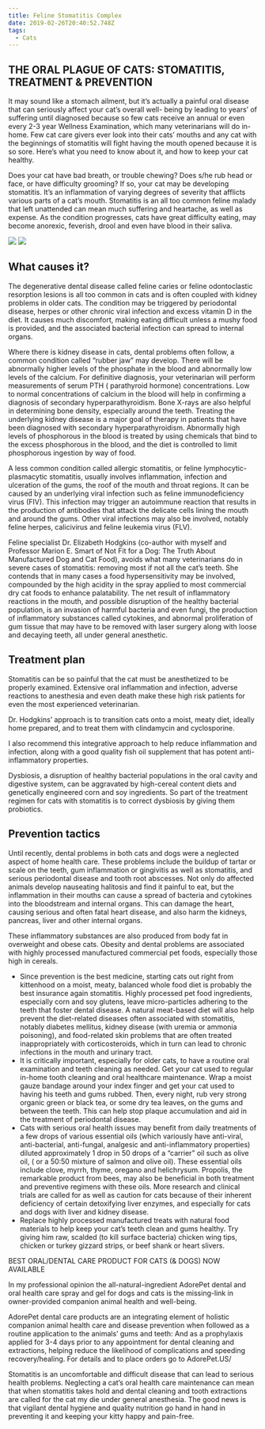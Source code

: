 ```yaml
---
title: Feline Stomatitis Complex
date: 2019-02-26T20:40:52.748Z
tags:
  - Cats
---
```

## THE ORAL PLAGUE OF CATS: STOMATITIS, TREATMENT & PREVENTION

It may sound like a stomach ailment, but it’s actually a painful oral disease that can seriously affect your cat’s overall well- being by leading to years’ of suffering until diagnosed because so few cats receive an annual or even every 2-3 year Wellness Examination, which many veterinarians will do in-home. Few cat care givers ever look into their cats’ mouths and any cat with the beginnings of stomatitis will fight having the mouth opened because it is so sore. Here’s what you need to know about it, and how to keep your cat healthy. 

Does your cat have bad breath, or trouble chewing? Does s/he rub head or face, or have difficulty grooming? If so, your cat may be developing stomatitis. It’s an inflammation of varying degrees of severity that afflicts various parts of a cat’s mouth. Stomatitis is an all too common feline malady that left unattended can mean much suffering and heartache, as well as expense. As the condition progresses, cats have great difficulty eating, may become anorexic, feverish, drool and even have blood in their saliva. 

![](/img/stomatitis-1.jpg)
![](/img/stomatitis-2.jpg)

## What causes it?

The degenerative dental disease called feline caries or feline odontoclastic resorption lesions is all too common in cats and is often coupled with kidney problems in older cats. The condition may be triggered by periodontal disease, herpes or other chronic viral infection and excess vitamin D in the diet. It causes much discomfort, making eating difficult unless a mushy food is provided, and the associated bacterial infection can spread to internal organs.

Where there is kidney disease in cats, dental problems often follow, a common condition called “rubber jaw” may develop. There will be abnormally higher levels of the phosphate in the blood and abnormally low levels of the calcium. For definitive diagnosis, your veterinarian will perform measurements of serum PTH ( parathyroid hormone)  concentrations. Low to normal concentrations of calcium in the blood will help in confirming a diagnosis of secondary hyperparathyroidism. Bone X-rays are also helpful in determining bone density, especially around the teeth. Treating the underlying kidney disease is a major goal of therapy in patients that have been diagnosed with secondary hyperparathyroidism. Abnormally high levels of phosphorous in the blood is treated by using chemicals that bind to the excess phosphorous in the blood, and the diet is controlled to limit phosphorous ingestion by way of food.

A less common condition called allergic stomatitis, or feline lymphocytic-plasmacytic stomatitis, usually involves inflammation, infection and ulceration of the gums, the roof of the mouth and throat regions. It can be caused by an underlying viral infection such as feline immunodeficiency virus (FIV). This infection may trigger an autoimmune reaction that results in the production of antibodies that attack the delicate cells lining the mouth and around the gums. Other viral infections may also be involved, notably feline herpes, calicivirus and feline leukemia virus (FLV).

Feline specialist Dr. Elizabeth Hodgkins (co-author with myself and Professor Marion E. Smart of Not Fit for a Dog: The Truth About Manufactured Dog and Cat Food), avoids what many veterinarians do in severe cases of stomatitis: removing most if not all the cat’s teeth. She contends that in many cases a food hypersensitivity may be involved, compounded by the high acidity in the spray applied to most commercial dry cat foods to enhance palatability. The net result of inflammatory reactions in the mouth, and possible disruption of the healthy bacterial population, is an invasion of harmful bacteria and even fungi, the production of inflammatory substances called cytokines, and abnormal proliferation of gum tissue that may have to be removed with laser surgery along with loose and decaying teeth, all under general anesthetic.

## Treatment plan

Stomatitis can be so painful that the cat must be anesthetized to be properly examined. Extensive oral inflammation and infection, adverse reactions to anesthesia and even death make these high risk patients for even the most experienced veterinarian.

Dr. Hodgkins’ approach is to transition cats onto a moist, meaty diet, ideally home prepared, and to treat them with clindamycin and cyclosporine.

I also recommend this integrative approach to help reduce inflammation and infection, along with a good quality fish oil supplement that has potent anti-inflammatory properties.

Dysbiosis, a disruption of healthy bacterial populations in the oral cavity and digestive system, can be aggravated by high-cereal content diets and genetically engineered corn and soy ingredients. So part of the treatment regimen for cats with stomatitis is to correct dysbiosis by giving them probiotics. 

## Prevention tactics

Until recently, dental problems in both cats and dogs were a neglected aspect of home health care. These problems include the buildup of tartar or scale on the teeth, gum inflammation or gingivitis as well as stomatitis, and serious periodontal disease and tooth root abscesses. Not only do affected animals develop nauseating halitosis and find it painful to eat, but the inflammation in their mouths can cause a spread of bacteria and cytokines into the bloodstream and internal organs. This can damage the heart, causing serious and often fatal heart disease, and also harm the kidneys, pancreas, liver and other internal organs.

These inflammatory substances are also produced from body fat in overweight and obese cats. Obesity and dental problems are associated with highly processed manufactured commercial pet foods, especially those high in cereals.

* Since prevention is the best medicine, starting cats out right from kittenhood on a moist, meaty, balanced whole food diet is probably the best insurance again stomatitis. Highly processed pet food ingredients, especially corn and soy glutens, leave micro-particles adhering to the teeth that foster dental disease. A natural meat-based diet will also help prevent the diet-related diseases often associated with stomatitis, notably diabetes mellitus, kidney disease (with uremia or ammonia poisoning), and food-related skin problems that are often treated inappropriately with corticosteroids, which in turn can lead to chronic infections in the mouth and urinary tract.
* It is critically important, especially for older cats, to have a routine oral examination and teeth cleaning as needed. Get your cat used to regular in-home tooth cleaning and oral healthcare maintenance. Wrap a moist gauze bandage around your index finger and get your cat used to having his teeth and gums rubbed. Then, every night, rub very strong organic green or black tea, or some dry tea leaves, on the gums and between the teeth. This can help stop plaque accumulation and aid in the treatment of periodontal disease. 
* Cats with serious oral health issues may benefit from daily treatments of a few drops of various essential oils (which variously have anti-viral, anti-bacterial, anti-fungal, analgesic and anti-inflammatory properties)  diluted approximately 1 drop in 50 drops of a “carrier” oil such as olive oil, ( or a 50:50 mixture of salmon and olive oil). These essential oils include clove, myrrh, thyme, oregano and helichrysum.  Propolis, the remarkable product from bees, may also be beneficial in both treatment and preventive regimens with these oils. More research and clinical trials are called for as well as caution for cats because of their inherent deficiency of certain detoxifying liver enzymes, and especially for cats and dogs with liver and kidney disease. 
* Replace highly processed manufactured treats with natural food materials to help keep your cat’s teeth clean and gums healthy. Try giving him raw, scalded (to kill surface bacteria) chicken wing tips, chicken or turkey gizzard strips, or beef shank or heart slivers.

BEST ORAL/DENTAL CARE PRODUCT FOR CATS (& DOGS) NOW AVAILABLE

In my professional opinion the all-natural-ingredient AdorePet dental and oral health care spray and gel for dogs and cats is the missing-link in owner-provided companion animal health and well-being. 

AdorePet dental care products are an integrating element of holistic companion animal health care and disease prevention when followed as a routine application to the animals’ gums and teeth: And as a prophylaxis applied for 3-4 days prior to any appointment for dental cleaning and extractions, helping reduce the likelihood of complications and speeding recovery/healing. For details and to place orders go to AdorePet.US/

Stomatitis is an uncomfortable and difficult disease that can lead to serious health problems. Neglecting a cat’s oral health care maintenance can mean that when stomatitis takes hold and dental cleaning and tooth extractions are called for the cat my die under general anesthesia. The good news is that vigilant dental hygiene and quality nutrition go hand in hand in preventing it and keeping your kitty happy and pain-free.
